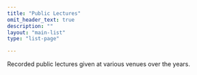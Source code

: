 ```yaml
---
title: "Public Lectures"
omit_header_text: true
description: ""
layout: "main-list"
type: "list-page"

---
```

Recorded public lectures given at various venues over the years.
